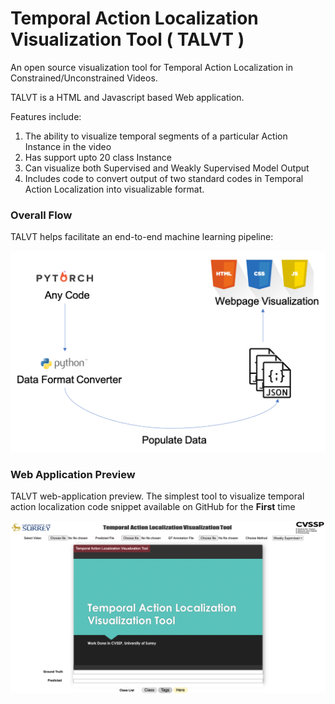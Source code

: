 # Temporal Action Localization Visualization Tool ( TALVT )

An open source visualization tool for Temporal Action Localization in Constrained/Unconstrained Videos.

TALVT is a HTML and Javascript based Web application.



Features include:

1) The ability to visualize temporal segments of a particular Action Instance in the video
2) Has support upto 20 class Instance 
3) Can visualize both Supervised and Weakly Supervised Model Output
4) Includes code to convert output of two standard codes in Temporal Action Localization into visualizable format.

### Overall Flow

TALVT helps facilitate an end-to-end machine learning pipeline:

<p align="center">
  <img src="https://github.com/sauradip/action_localization_visualization/blob/master/pic/flow.png">
</p>

### Web Application Preview

TALVT web-application preview. The simplest tool to visualize temporal action localization code snippet available on GitHub for the <strong>First</strong> time

<p align="center">
  <img src="https://github.com/sauradip/action_localization_visualization/blob/master/pic/Code_sc.png">
</p>
